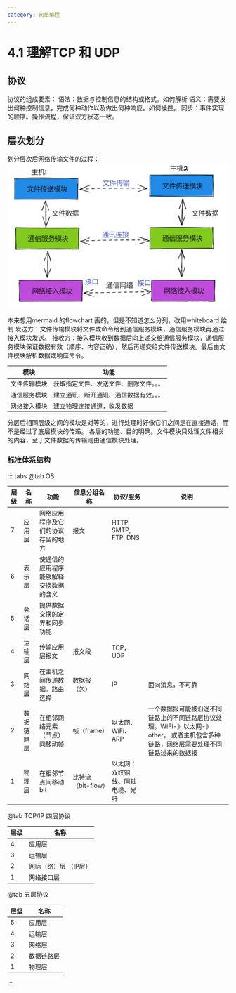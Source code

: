 ```yaml
---
category: 网络编程
---
```

# 4.1 理解TCP 和 UDP

## 协议
协议的组成要素：
语法：数据与控制信息的结构或格式。如何解析
语义：需要发出何种控制信息，完成何种动作以及做出何种响应。如何操控。
同步：事件实现的顺序。操作流程，保证双方状态一致。

## 层次划分
划分层次后网络传输文件的过程：
![](./attachments/4.1%20理解TCP%20和%20UDP.webp)

本来想用mermaid 的flowchart 画的，但是不知道怎么分列，改用whiteboard 绘制
发送方：文件传输模块将文件或命令给到通信服务模块，通信服务模块再通过接入模块发送。
接收方：接入模块收到数据后向上递交给通信服务模块，通信服务模块保证数据有效（顺序、内容正确），然后再递交给文件传送模块。最后由文件模块解析数据或响应命令。

| 模块     | 功能                  |
| ------ | ------------------- |
| 文件传输模块 | 获取指定文件、发送文件、删除文件。。。 |
| 通信服务模块 | 建立通讯、断开通讯、通信数据有效。。。 |
| 网络接入模块 | 建立物理连接通道，收发数据       |

分层后相同层级之间的模块是对等的，进行处理时好像它们之间是在直接通话，而不是经过了底层模块的传递。
各层的功能、目的明确。文件模块只处理文件相关的内容，至于文件数据的传输则由通信模块处理。


### 标准体系结构
::: tabs
@tab  OSI

| 层级  | 名称    | 功能                  | 信息分组名称        | 协议/服务                | 说明                                                                       |
| --- | ----- | ------------------- | ------------- | -------------------- | ------------------------------------------------------------------------ |
| 7   | 应用层   | 网络应用程序及它们的协议存留的地方   | 报文            | HTTP, SMTP, FTP, DNS |                                                                          |
| 6   | 表示层   | 使通信的应用程序能够解释交换数据的含义 |               |                      |                                                                          |
| 5   | 会话层   | 提供数据交换的定界和同步功能      |               |                      |                                                                          |
| 4   | 运输层   | 传输应用层报文             | 报文段           | TCP，UDP              |                                                                          |
| 3   | 网络层   | 在主机之间传递数据。路由选择      | 数据报（包）        | IP                   | 面向消息，不可靠                                                                 |
| 2   | 数据链路层 | 在相邻网络元素（节点）间移动帧     | 帧（frame）      | 以太网、WiFi、ARP         | 一个数据报可能被沿途不同链路上的不同链路层协议处理。WiFi-》以太网-》other。 或者主机包含多种链路，网络层需要处理不同链路过来的数据报 |
| 1   | 物理层   | 在相邻节点间移动bit         | 比特流（bit-flow） | 以太网：双绞铜线、同轴电缆、光纤     |                                                                          |

@tab TCP/IP 四层协议

| 层级  | 名称           |
| --- | ------------ |
| 4   | 应用层          |
| 3   | 运输层          |
| 2   | 网际（络）层 （IP层） |
| 1   | 网络接口层        |

@tab 五层协议

| 层级  | 名称    |
| --- | ----- |
| 5   | 应用层   |
| 4   | 运输层   |
| 3   | 网络层   |
| 2   | 数据链路层 |
| 1   | 物理层   |

:::
